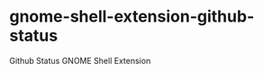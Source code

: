 gnome-shell-extension-github-status
===================================
Github Status GNOME Shell Extension
